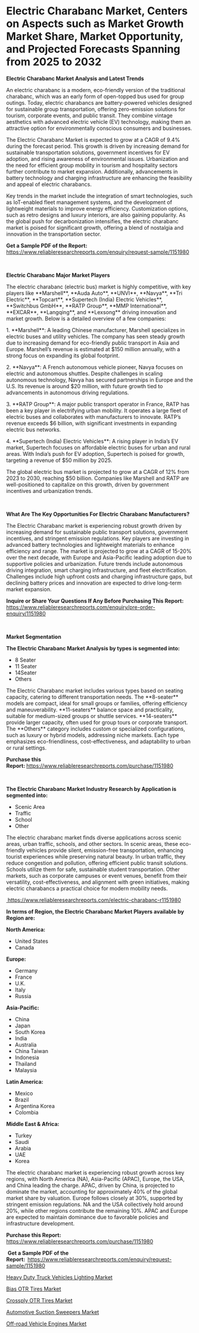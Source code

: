 <p><h1>Electric Charabanc Market, Centers on Aspects such as Market Growth Market Share, Market Opportunity, and Projected Forecasts Spanning from 2025 to 2032</h1></p><p><strong>Electric Charabanc Market Analysis and Latest Trends</strong></p>
<p><p>An electric charabanc is a modern, eco-friendly version of the traditional charabanc, which was an early form of open-topped bus used for group outings. Today, electric charabancs are battery-powered vehicles designed for sustainable group transportation, offering zero-emission solutions for tourism, corporate events, and public transit. They combine vintage aesthetics with advanced electric vehicle (EV) technology, making them an attractive option for environmentally conscious consumers and businesses.</p><p>The Electric Charabanc Market is expected to grow at a CAGR of 9.4% during the forecast period. This growth is driven by increasing demand for sustainable transportation solutions, government incentives for EV adoption, and rising awareness of environmental issues. Urbanization and the need for efficient group mobility in tourism and hospitality sectors further contribute to market expansion. Additionally, advancements in battery technology and charging infrastructure are enhancing the feasibility and appeal of electric charabancs.</p><p>Key trends in the market include the integration of smart technologies, such as IoT-enabled fleet management systems, and the development of lightweight materials to improve energy efficiency. Customization options, such as retro designs and luxury interiors, are also gaining popularity. As the global push for decarbonization intensifies, the electric charabanc market is poised for significant growth, offering a blend of nostalgia and innovation in the transportation sector.</p></p>
<p><strong>Get a Sample PDF of the Report:&nbsp;</strong> <a href="https://www.reliableresearchreports.com/enquiry/request-sample/1151980?utm_campaign=41&utm_medium=2&utm_source=Github&utm_content=ia&utm_term=24012025&utm_id=electric-charabanc">https://www.reliableresearchreports.com/enquiry/request-sample/1151980</a></p>
<p>&nbsp;</p>
<p><strong>Electric Charabanc Major Market Players</strong></p>
<p><p>The electric charabanc (electric bus) market is highly competitive, with key players like **Marshell**, **Auda Auto**, **UNVI**, **Navya**, **Tri Electric**, **Topcart**, **Supertech (India) Electric Vehicles**, **Switchbus GmbH**, **RATP Group**, **MMP International**, **EXCAR**, **Langqing**, and **Lexsong** driving innovation and market growth. Below is a detailed overview of a few companies:</p><p>1. **Marshell**: A leading Chinese manufacturer, Marshell specializes in electric buses and utility vehicles. The company has seen steady growth due to increasing demand for eco-friendly public transport in Asia and Europe. Marshell’s revenue is estimated at $150 million annually, with a strong focus on expanding its global footprint.</p><p>2. **Navya**: A French autonomous vehicle pioneer, Navya focuses on electric and autonomous shuttles. Despite challenges in scaling autonomous technology, Navya has secured partnerships in Europe and the U.S. Its revenue is around $20 million, with future growth tied to advancements in autonomous driving regulations.</p><p>3. **RATP Group**: A major public transport operator in France, RATP has been a key player in electrifying urban mobility. It operates a large fleet of electric buses and collaborates with manufacturers to innovate. RATP’s revenue exceeds $6 billion, with significant investments in expanding electric bus networks.</p><p>4. **Supertech (India) Electric Vehicles**: A rising player in India’s EV market, Supertech focuses on affordable electric buses for urban and rural areas. With India’s push for EV adoption, Supertech is poised for growth, targeting a revenue of $50 million by 2025.</p><p>The global electric bus market is projected to grow at a CAGR of 12% from 2023 to 2030, reaching $50 billion. Companies like Marshell and RATP are well-positioned to capitalize on this growth, driven by government incentives and urbanization trends.</p></p>
<p>&nbsp;</p>
<p><strong>What Are The Key Opportunities For Electric Charabanc Manufacturers?</strong></p>
<p><p>The Electric Charabanc market is experiencing robust growth driven by increasing demand for sustainable public transport solutions, government incentives, and stringent emission regulations. Key players are investing in advanced battery technologies and lightweight materials to enhance efficiency and range. The market is projected to grow at a CAGR of 15-20% over the next decade, with Europe and Asia-Pacific leading adoption due to supportive policies and urbanization. Future trends include autonomous driving integration, smart charging infrastructure, and fleet electrification. Challenges include high upfront costs and charging infrastructure gaps, but declining battery prices and innovation are expected to drive long-term market expansion.</p></p>
<p><strong>Inquire or Share Your Questions If Any Before Purchasing This Report:</strong> <a href="https://www.reliableresearchreports.com/enquiry/pre-order-enquiry/1151980?utm_campaign=41&utm_medium=2&utm_source=Github&utm_content=ia&utm_term=24012025&utm_id=electric-charabanc">https://www.reliableresearchreports.com/enquiry/pre-order-enquiry/1151980</a></p>
<p>&nbsp;</p>
<p><strong>Market Segmentation</strong></p>
<p><strong>The Electric Charabanc Market Analysis by types is segmented into:</strong></p>
<p><ul><li>8 Seater</li><li>11 Seater</li><li>14Seater</li><li>Others</li></ul></p>
<p><p>The Electric Charabanc market includes various types based on seating capacity, catering to different transportation needs. The **8-seater** models are compact, ideal for small groups or families, offering efficiency and maneuverability. **11-seaters** balance space and practicality, suitable for medium-sized groups or shuttle services. **14-seaters** provide larger capacity, often used for group tours or corporate transport. The **Others** category includes custom or specialized configurations, such as luxury or hybrid models, addressing niche markets. Each type emphasizes eco-friendliness, cost-effectiveness, and adaptability to urban or rural settings.</p></p>
<p><strong>Purchase this Report:&nbsp;</strong><a href="https://www.reliableresearchreports.com/purchase/1151980?utm_campaign=41&utm_medium=2&utm_source=Github&utm_content=ia&utm_term=24012025&utm_id=electric-charabanc">https://www.reliableresearchreports.com/purchase/1151980</a></p>
<p>&nbsp;</p>
<p><strong>The Electric Charabanc Market Industry Research by Application is segmented into:</strong></p>
<p><ul><li>Scenic Area</li><li>Traffic</li><li>School</li><li>Other</li></ul></p>
<p><p>The electric charabanc market finds diverse applications across scenic areas, urban traffic, schools, and other sectors. In scenic areas, these eco-friendly vehicles provide silent, emission-free transportation, enhancing tourist experiences while preserving natural beauty. In urban traffic, they reduce congestion and pollution, offering efficient public transit solutions. Schools utilize them for safe, sustainable student transportation. Other markets, such as corporate campuses or event venues, benefit from their versatility, cost-effectiveness, and alignment with green initiatives, making electric charabancs a practical choice for modern mobility needs.</p></p>
<p><a href="https://www.reliableresearchreports.com/electric-charabanc-r1151980?utm_campaign=41&utm_medium=2&utm_source=Github&utm_content=ia&utm_term=24012025&utm_id=electric-charabanc">&nbsp;https://www.reliableresearchreports.com/electric-charabanc-r1151980</a></p>
<p><strong>In terms of Region, the Electric Charabanc Market Players available by Region are:</strong></p>
<p>
    <p> <strong> North America: </strong>
        <ul>
            <li>United States</li>
            <li>Canada</li>
        </ul>
        </p> 
    <p> <strong> Europe: </strong>
        <ul>
            <li>Germany</li>
            <li>France</li>
            <li>U.K.</li>
            <li>Italy</li>
            <li>Russia</li>
        </ul>
        </p> 
    <p> <strong> Asia-Pacific: </strong>
        <ul>
            <li>China</li>
            <li>Japan</li>
            <li>South Korea</li>
            <li>India</li>
            <li>Australia</li>
            <li>China Taiwan</li>
            <li>Indonesia</li>
            <li>Thailand</li>
            <li>Malaysia</li>
        </ul>
        </p> 
    <p> <strong> Latin America: </strong>
        <ul>
            <li>Mexico</li>
            <li>Brazil</li>
            <li>Argentina Korea</li>
            <li>Colombia</li>
        </ul>
        </p> 
    <p> <strong> Middle East & Africa: </strong>
        <ul>
            <li>Turkey</li>
            <li>Saudi</li>
            <li>Arabia</li>
            <li>UAE</li>
            <li>Korea</li>
        </ul>
    </p>
    </p>
<p><p>The electric charabanc market is experiencing robust growth across key regions, with North America (NA), Asia-Pacific (APAC), Europe, the USA, and China leading the charge. APAC, driven by China, is projected to dominate the market, accounting for approximately 40% of the global market share by valuation. Europe follows closely at 30%, supported by stringent emission regulations. NA and the USA collectively hold around 20%, while other regions contribute the remaining 10%. APAC and Europe are expected to maintain dominance due to favorable policies and infrastructure development.</p></p>
<p><strong>Purchase this Report: </strong><a href="https://www.reliableresearchreports.com/purchase/1151980?utm_campaign=41&utm_medium=2&utm_source=Github&utm_content=ia&utm_term=24012025&utm_id=electric-charabanc">https://www.reliableresearchreports.com/purchase/1151980</a></p>
<p>&nbsp;<strong>Get a Sample PDF of the Report:&nbsp;&nbsp;</strong><a href="https://www.reliableresearchreports.com/enquiry/request-sample/1151980?utm_campaign=41&utm_medium=2&utm_source=Github&utm_content=ia&utm_term=24012025&utm_id=electric-charabanc">https://www.reliableresearchreports.com/enquiry/request-sample/1151980</a></p>
<p><strong></strong></p>
<p><p><a href="https://github.com/stephaniwo144/Market-Research-Report-List-1/blob/main/heavy-duty-truck-vehicles-lighting-market.md?utm_campaign=41&utm_medium=2&utm_source=Github&utm_content=ia&utm_term=24012025&utm_id=electric-charabanc">Heavy Duty Truck Vehicles Lighting Market</a></p><p><a href="https://github.com/DixieGrimes/Market-Research-Report-List-1/blob/main/bias-otr-tires-market.md?utm_campaign=41&utm_medium=2&utm_source=Github&utm_content=ia&utm_term=24012025&utm_id=electric-charabanc">Bias OTR Tires Market</a></p><p><a href="https://github.com/nathandecarvalho/Market-Research-Report-List-5/blob/main/crossply-otr-tires-market.md?utm_campaign=41&utm_medium=2&utm_source=Github&utm_content=ia&utm_term=24012025&utm_id=electric-charabanc">Crossply OTR Tires Market</a></p><p><a href="https://github.com/abbislposival/Market-Research-Report-List-1/blob/main/automotive-suction-sweepers-market.md?utm_campaign=41&utm_medium=2&utm_source=Github&utm_content=ia&utm_term=24012025&utm_id=electric-charabanc">Automotive Suction Sweepers Market</a></p><p><a href="https://github.com/ParvinKhatun77/Market-Research-Report-List-1/blob/main/off-road-vehicle-engines-market.md?utm_campaign=41&utm_medium=2&utm_source=Github&utm_content=ia&utm_term=24012025&utm_id=electric-charabanc">Off-road Vehicle Engines Market</a></p></p>